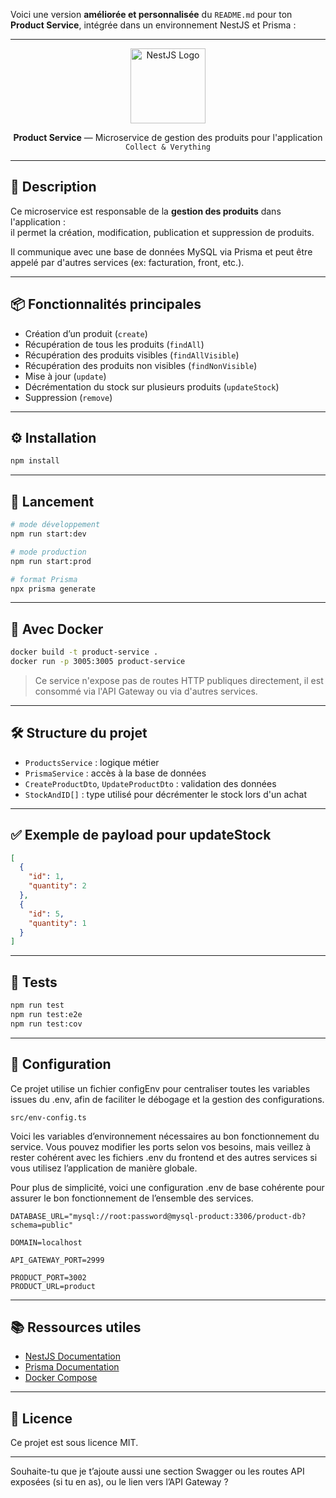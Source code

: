 Voici une version **améliorée et personnalisée** du `README.md` pour ton **Product Service**, intégrée dans un environnement NestJS et Prisma :

---

<p align="center">
  <a href="https://nestjs.com" target="blank"><img src="https://nestjs.com/img/logo-small.svg" width="120" alt="NestJS Logo" /></a>
</p>

<p align="center"><strong>Product Service</strong> — Microservice de gestion des produits pour l'application <code>Collect & Verything</code></p>

---

## 🧾 Description

Ce microservice est responsable de la **gestion des produits** dans l'application :  
il permet la création, modification, publication et suppression de produits.

Il communique avec une base de données MySQL via Prisma et peut être appelé par d'autres services (ex: facturation, front, etc.).

---

## 📦 Fonctionnalités principales

- Création d’un produit (`create`)
- Récupération de tous les produits (`findAll`)
- Récupération des produits visibles (`findAllVisible`)
- Récupération des produits non visibles (`findNonVisible`)
- Mise à jour (`update`)
- Décrémentation du stock sur plusieurs produits (`updateStock`)
- Suppression (`remove`)

---

## ⚙️ Installation

```bash
npm install
```

---

## 🚀 Lancement

```bash
# mode développement
npm run start:dev

# mode production
npm run start:prod

# format Prisma
npx prisma generate
```

---

## 🐳 Avec Docker

```bash
docker build -t product-service .
docker run -p 3005:3005 product-service
```

> Ce service n'expose pas de routes HTTP publiques directement, il est consommé via l'API Gateway ou via d'autres services.

---

## 🛠️ Structure du projet

- `ProductsService` : logique métier
- `PrismaService` : accès à la base de données
- `CreateProductDto`, `UpdateProductDto` : validation des données
- `StockAndID[]` : type utilisé pour décrémenter le stock lors d'un achat

---

## ✅ Exemple de payload pour updateStock

```json
[
  {
    "id": 1,
    "quantity": 2
  },
  {
    "id": 5,
    "quantity": 1
  }
]
```

---

## 🧪 Tests

```bash
npm run test
npm run test:e2e
npm run test:cov
```

---

## 🔐 Configuration

Ce projet utilise un fichier configEnv pour centraliser toutes les variables issues du .env, afin de faciliter le débogage et la gestion des configurations.

```
src/env-config.ts
```

Voici les variables d’environnement nécessaires au bon fonctionnement du service. Vous pouvez modifier les ports selon vos besoins, mais veillez à rester cohérent avec les fichiers .env du frontend et
des autres services si vous utilisez l’application de manière globale.

Pour plus de simplicité, voici une configuration .env de base cohérente pour assurer le bon fonctionnement de l’ensemble des services.

```env
DATABASE_URL="mysql://root:password@mysql-product:3306/product-db?schema=public"

DOMAIN=localhost

API_GATEWAY_PORT=2999

PRODUCT_PORT=3002
PRODUCT_URL=product
```

---

## 📚 Ressources utiles

- [NestJS Documentation](https://docs.nestjs.com)
- [Prisma Documentation](https://www.prisma.io/docs/)
- [Docker Compose](https://docs.docker.com/compose/)

---

## 📝 Licence

Ce projet est sous licence MIT.

---

Souhaite-tu que je t’ajoute aussi une section Swagger ou les routes API exposées (si tu en as), ou le lien vers l’API Gateway ?
